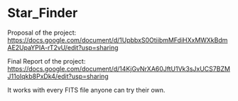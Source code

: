 # Star_Finder
Proposal of the project: https://docs.google.com/document/d/1UpbbxS0OtiibmMFdiHXxMWXkBdmAE2UpaYPIA-rT2vU/edit?usp=sharing

Final Report of the project: https://docs.google.com/document/d/14KjGvNrXA60JftU1Vk3sJxUCS7BZMJ11oIqkb8PxDk4/edit?usp=sharing

It works with every FITS file anyone can try their own.
